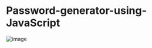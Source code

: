 # Password-generator-using-JavaScript

![image](https://user-images.githubusercontent.com/80125796/147878069-acb5c038-4175-4cef-ab79-3ec99d5a742e.png)


